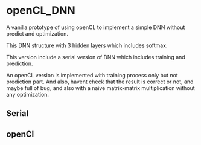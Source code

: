 # openCL_DNN
A vanilla prototype of using openCL to implement a simple DNN without predict and optimization.

This DNN structure with 3 hidden layers which includes softmax.

This version include a serial version of DNN which includes training and prediction.

An openCL version is implemented with training process only but not prediction part. And also, havent check that the result is correct or not, and maybe full of bug, and also with a naive matrix-matrix multiplication without any optimization.

## Serial


## openCl
